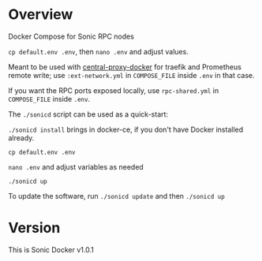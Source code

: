 # Overview

Docker Compose for Sonic RPC nodes

`cp default.env .env`, then `nano .env` and adjust values.

Meant to be used with [central-proxy-docker](https://github.com/CryptoManufaktur-io/central-proxy-docker) for traefik
and Prometheus remote write; use `:ext-network.yml` in `COMPOSE_FILE` inside `.env` in that case.

If you want the RPC ports exposed locally, use `rpc-shared.yml` in `COMPOSE_FILE` inside `.env`.

The `./sonicd` script can be used as a quick-start:

`./sonicd install` brings in docker-ce, if you don't have Docker installed already.

`cp default.env .env`

`nano .env` and adjust variables as needed

`./sonicd up`

To update the software, run `./sonicd update` and then `./sonicd up`

# Version

This is Sonic Docker v1.0.1
